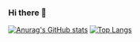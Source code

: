 ### Hi there 👋

[![Anurag's GitHub stats](https://github-readme-stats.vercel.app/api?username=xnips)](https://github.com/anuraghazra/github-readme-stats)
[![Top Langs](https://github-readme-stats.vercel.app/api/top-langs/?username=xnips&layout=compact)](https://github.com/anuraghazra/github-readme-stats)
<!--
**XnipS/XnipS** is a ✨ _special_ ✨ repository because its `README.md` (this file) appears on your GitHub profile.

Here are some ideas to get you started:

- 🔭 I’m currently working on ...
- 🌱 I’m currently learning ...
- 👯 I’m looking to collaborate on ...
- 🤔 I’m looking for help with ...
- 💬 Ask me about ...
- 📫 How to reach me: ...
- 😄 Pronouns: ...
- ⚡ Fun fact: ...
-->
